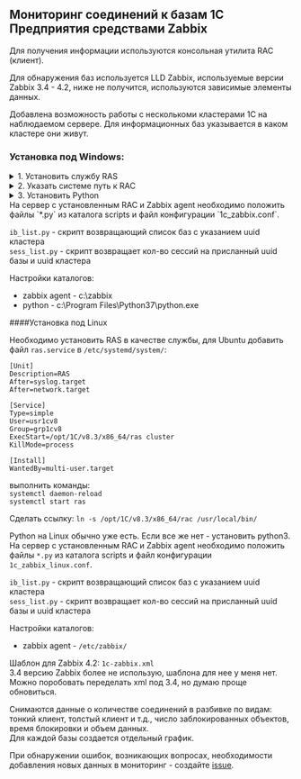 ## Мониторинг соединений к базам 1С Предприятия средствами Zabbix

Для получения информации используются консольная утилита RAC (клиент).

Для обнаружения баз используется LLD Zabbix, используемые версии Zabbix 3.4 - 4.2, ниже не получится, используются зависимые элементы данных.

Добавлена возможность работы с несколькоми кластерами 1С на наблюдаемом сервере. Для информационных баз указывается в каком кластере они живут.

### Установка под Windows:

<details>
  <summary>1. Установить службу RAS</summary>
  
  Для установки сервера RAS в качестве службы используется команда:  
  `sc create "1C:Enterprise RAS" binpath= "C:\Program Files\1cv8\8.Х.Х.ХХХХ\bin\ras.exe cluster --service" displayname= "1C:Enterprise RAS" start= auto` 

  Для запуска - команда:  
  `net start "1C:Enterprise RAS"`
</details>
<details>
  <summary>2. Указать системе путь к RAC</summary>
  
  В системную переменную PATH необходимо добавить путь где находится исполняемый файл rac.exe:
  `c:\Program Files\1cv8\8.X.XX.XXXX\bin\`  
  <img src="/set_path.JPG" width="400">

  Правой кнопкой на Этот компьютер - Свойства - Дополнительные параметры системы (справа) - Переменные среды - раздел Системные переменные - выбрать переменную Path, изменить, откроется окно Изменение системной перемнной - в поле значение перемнной добавить в конец путь вида `c:\Program Files\1cv8\8.X.XX.XXXX\bin\`, т.е. путь где лежит используемая платформа.
  При использовании 32-х разрядной платформы путь будет вида: `c:\Program Files (x86)\1cv8\8.X.XX.XXXX\bin\`
</details>
<details>
  <summary>3. Установить Python</summary>
  
  Python можно установить с сайта https://www.python.org, проверьте что бы путь установки соответствовал пути прописанному в файле `1c_zabbix.conf`. Ожидается что интерпретатор будет находится по следующему пути:
  `c:\Program Files\Python37\python.exe` 
</details>
На сервер с установленным RAC и Zabbix agent необходимо положить файлы `*.py` из каталога scripts и файл конфигурации `1c_zabbix.conf`.

`ib_list.py` - скрипт возвращающий список баз с указанием uuid кластера  
`sess_list.py` - скрипт возвращает кол-во сессий на присланный uuid базы и uuid кластера

Настройки каталогов:  
* zabbix agent - c:\zabbix  
* python - c:\Program Files\Python37\python.exe  

####Установка под Linux

Необходимо установить RAS в качестве службы, для Ubuntu добавить файл `ras.service` в `/etc/systemd/system/`:  
```
[Unit]
Description=RAS
After=syslog.target
After=network.target

[Service]
Type=simple
User=usr1cv8
Group=grp1cv8
ExecStart=/opt/1C/v8.3/x86_64/ras cluster
KillMode=process

[Install]
WantedBy=multi-user.target
```
выполнить команды:  
`systemctl daemon-reload`  
`systemctl start ras`

Сделать ссылку:
`ln -s /opt/1C/v8.3/x86_64/rac /usr/local/bin/`

Python на Linux обычно уже есть. Если все же нет - установить python3.  
На сервер с установленным RAC и Zabbix agent необходимо положить файлы `*.py` из каталога scripts и файл конфигурации `1c_zabbix_linux.conf`.

`ib_list.py` - скрипт возвращающий список баз с указанием uuid кластера  
`sess_list.py` - скрипт возвращает кол-во сессий на присланный uuid базы и uuid кластера

Настройки каталогов:  
* zabbix agent - `/etc/zabbix/`  

Шаблон для Zabbix 4.2: `1c-zabbix.xml`  
3.4 версию Zabbix более не использую, шаблона для нее у меня нет. Можно поробовать переделать xml под 3.4, но думаю проще обновиться.

Снимаются данные о количестве соединений в разбивке по видам: тонкий клиент, толстый клиент и т.д., число заблокированных объектов, время блокировки и объем данных.  
Для каждой базы создается отдельный график.

При обнаружении ошибок, возникающих вопросах, необходимости добавления новых данных в мониторинг - создайте [issue](https://github.com/kulpin74/zabbix-1c/issues/new).
